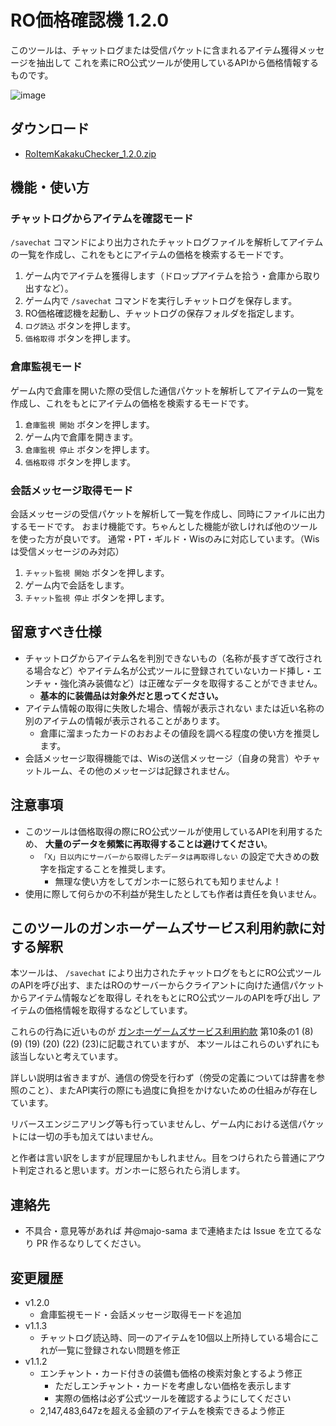# RO価格確認機 1.2.0

このツールは、チャットログまたは受信パケットに含まれるアイテム獲得メッセージを抽出して これを素にRO公式ツールが使用しているAPIから価格情報するものです。

![image](https://github.com/majo-sama/RoItemKakakuChecker/assets/157029319/1b9122c6-482d-43fd-8e51-d7e4ea664b9d)

## ダウンロード

- [RoItemKakakuChecker_1.2.0.zip](https://github.com/majo-sama/RoItemKakakuChecker/releases/download/1.2.0/RoItemKakakuChecker_1.2.0.zip)

## 機能・使い方

### チャットログからアイテムを確認モード

`/savechat` コマンドにより出力されたチャットログファイルを解析してアイテムの一覧を作成し、これをもとにアイテムの価格を検索するモードです。

1. ゲーム内でアイテムを獲得します（ドロップアイテムを拾う・倉庫から取り出すなど）。
2. ゲーム内で `/savechat` コマンドを実行しチャットログを保存します。
3. RO価格確認機を起動し、チャットログの保存フォルダを指定します。
4. `ログ読込` ボタンを押します。
5. `価格取得` ボタンを押します。

### 倉庫監視モード

ゲーム内で倉庫を開いた際の受信した通信パケットを解析してアイテムの一覧を作成し、これをもとにアイテムの価格を検索するモードです。

1. `倉庫監視 開始` ボタンを押します。
2. ゲーム内で倉庫を開きます。
3. `倉庫監視 停止` ボタンを押します。
4. `価格取得` ボタンを押します。

### 会話メッセージ取得モード

会話メッセージの受信パケットを解析して一覧を作成し、同時にファイルに出力するモードです。
おまけ機能です。ちゃんとした機能が欲しければ他のツールを使った方が良いです。
通常・PT・ギルド・Wisのみに対応しています。（Wisは受信メッセージのみ対応）

1. `チャット監視 開始` ボタンを押します。
2. ゲーム内で会話をします。
3. `チャット監視 停止` ボタンを押します。

## 留意すべき仕様

- チャットログからアイテム名を判別できないもの（名称が長すぎて改行される場合など）やアイテム名が公式ツールに登録されていないカード挿し・エンチャ・強化済み装備など）は正確なデータを取得することができません。
  - **基本的に装備品は対象外だと思ってください。**
- アイテム情報の取得に失敗した場合、情報が表示されない または近い名称の別のアイテムの情報が表示されることがあります。
  - 倉庫に溜まったカードのおおよその値段を調べる程度の使い方を推奨します。
- 会話メッセージ取得機能では、Wisの送信メッセージ（自身の発言）やチャットルーム、その他のメッセージは記録されません。

## 注意事項

- このツールは価格取得の際にRO公式ツールが使用しているAPIを利用するため、 **大量のデータを頻繁に再取得することは避けてください**。
  - `「X」日以内にサーバーから取得したデータは再取得しない` の設定で大きめの数字を指定することを推奨します。
    - 無理な使い方をしてガンホーに怒られても知りませんよ！
- 使用に際して何らかの不利益が発生したとしても作者は責任を負いません。

## このツールのガンホーゲームズサービス利用約款に対する解釈

本ツールは、 `/savechat` により出力されたチャットログをもとにRO公式ツールのAPIを呼び出す、またはROのサーバーからクライアントに向けた通信パケットからアイテム情報などを取得し
それをもとにRO公式ツールのAPIを呼び出し アイテムの価格情報を取得するなどしています。

これらの行為に近いものが [ガンホーゲームズサービス利用約款](https://www.gungho.jp/rules/) 第10条の1 (8) (9) (19) (20) (22) (23)に記載されていますが、
本ツールはこれらのいずれにも該当しないと考えています。

詳しい説明は省きますが、通信の傍受を行わず（傍受の定義については辞書を参照のこと）、またAPI実行の際にも過度に負担をかけないための仕組みが存在しています。

リバースエンジニアリング等も行っていませんし、ゲーム内における送信パケットには一切の手も加えてはいません。

と作者は言い訳をしますが屁理屈かもしれません。目をつけられたら普通にアウト判定されると思います。ガンホーに怒られたら消します。

## 連絡先

- 不具合・意見等があれば 丼@majo-sama まで連絡または Issue を立てるなり PR 作るなりしてください。

## 変更履歴

- v1.2.0
  - 倉庫監視モード・会話メッセージ取得モードを追加
- v1.1.3
  - チャットログ読込時、同一のアイテムを10個以上所持している場合にこれが一覧に登録されない問題を修正
- v1.1.2
  - エンチャント・カード付きの装備も価格の検索対象とするよう修正
    - ただしエンチャント・カードを考慮しない価格を表示します
    - 実際の価格は必ず公式ツールを確認するようにしてください
  - 2,147,483,647zを超える金額のアイテムを検索できるよう修正

